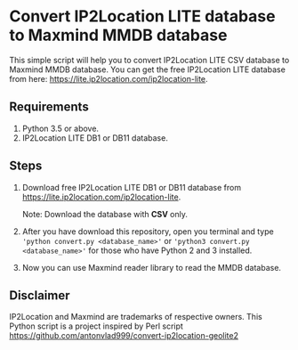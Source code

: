 # Convert IP2Location LITE database to Maxmind MMDB database

This simple script will help you to convert IP2Location LITE CSV database to Maxmind MMDB database. You can get the free IP2Location LITE database from here: https://lite.ip2location.com/ip2location-lite.

## Requirements

1. Python 3.5 or above.
2. IP2Location LITE DB1 or DB11 database.

## Steps

1. Download free IP2Location LITE DB1 or DB11 database from https://lite.ip2location.com/ip2location-lite.

   Note: Download the database with **CSV** only.

2. After you have download this repository, open you terminal and type `'python convert.py <database_name>'` or `'python3 convert.py <database_name>'` for those who have Python 2 and 3 installed.

3. Now you can use Maxmind reader library to read the MMDB database.

## Disclaimer

IP2Location and Maxmind are trademarks of respective owners. This Python script is a project inspired by Perl script https://github.com/antonvlad999/convert-ip2location-geolite2